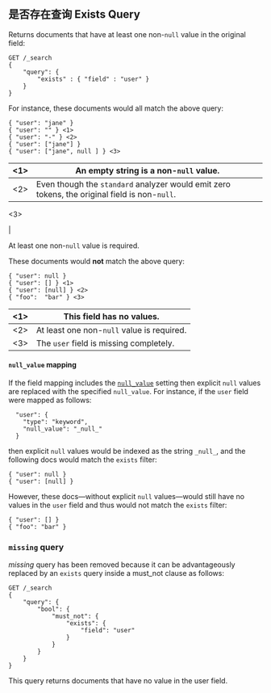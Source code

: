 ## 是否存在查询 Exists Query

Returns documents that have at least one non-`null` value in the original field:
    
    
    GET /_search
    {
        "query": {
            "exists" : { "field" : "user" }
        }
    }

For instance, these documents would all match the above query:
    
    
    { "user": "jane" }
    { "user": "" } <1>
    { "user": "-" } <2>
    { "user": ["jane"] }
    { "user": ["jane", null ] } <3>

<1>| An empty string is a non-`null` value.     
---|---  
<2>| Even though the `standard` analyzer would emit zero tokens, the original field is non-`null`.   
  
<3>

| 

At least one non-`null` value is required.   
  
These documents would **not** match the above query:
    
    
    { "user": null }
    { "user": [] } <1>
    { "user": [null] } <2>
    { "foo":  "bar" } <3>

<1>| This field has no values.     
---|---  
<2>| At least one non-`null` value is required.     
<3>| The `user` field is missing completely.   
  
#### `null_value` mapping

If the field mapping includes the [`null_value`](null-value.html) setting then explicit `null` values are replaced with the specified `null_value`. For instance, if the `user` field were mapped as follows:
    
    
      "user": {
        "type": "keyword",
        "null_value": "_null_"
      }

then explicit `null` values would be indexed as the string `_null_`, and the following docs would match the `exists` filter:
    
    
    { "user": null }
    { "user": [null] }

However, these docs—without explicit `null` values—would still have no values in the `user` field and thus would not match the `exists` filter:
    
    
    { "user": [] }
    { "foo": "bar" }

### `missing` query

 _missing_ query has been removed because it can be advantageously replaced by an `exists` query inside a must_not clause as follows:
    
    
    GET /_search
    {
        "query": {
            "bool": {
                "must_not": {
                    "exists": {
                        "field": "user"
                    }
                }
            }
        }
    }

This query returns documents that have no value in the user field.
